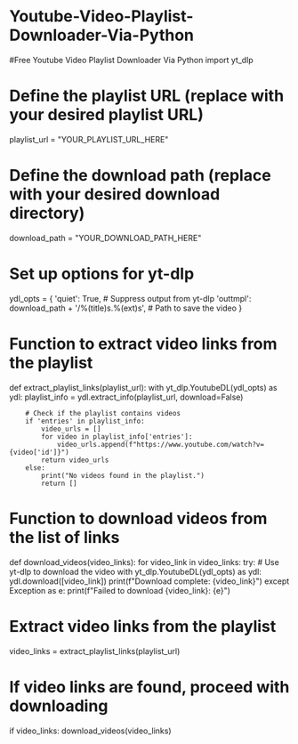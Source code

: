 # Youtube-Video-Playlist-Downloader-Via-Python
#Free Youtube Video Playlist Downloader Via Python
import yt_dlp

# Define the playlist URL (replace with your desired playlist URL)
playlist_url = "YOUR_PLAYLIST_URL_HERE"

# Define the download path (replace with your desired download directory)
download_path = "YOUR_DOWNLOAD_PATH_HERE"

# Set up options for yt-dlp
ydl_opts = {
    'quiet': True,  # Suppress output from yt-dlp
    'outtmpl': download_path + '/%(title)s.%(ext)s',  # Path to save the video
}

# Function to extract video links from the playlist
def extract_playlist_links(playlist_url):
    with yt_dlp.YoutubeDL(ydl_opts) as ydl:
        playlist_info = ydl.extract_info(playlist_url, download=False)

        # Check if the playlist contains videos
        if 'entries' in playlist_info:
            video_urls = []
            for video in playlist_info['entries']:
                video_urls.append(f"https://www.youtube.com/watch?v={video['id']}")
            return video_urls
        else:
            print("No videos found in the playlist.")
            return []

# Function to download videos from the list of links
def download_videos(video_links):
    for video_link in video_links:
        try:
            # Use yt-dlp to download the video
            with yt_dlp.YoutubeDL(ydl_opts) as ydl:
                ydl.download([video_link])
            print(f"Download complete: {video_link}")
        except Exception as e:
            print(f"Failed to download {video_link}: {e}")

# Extract video links from the playlist
video_links = extract_playlist_links(playlist_url)

# If video links are found, proceed with downloading
if video_links:
    download_videos(video_links)
